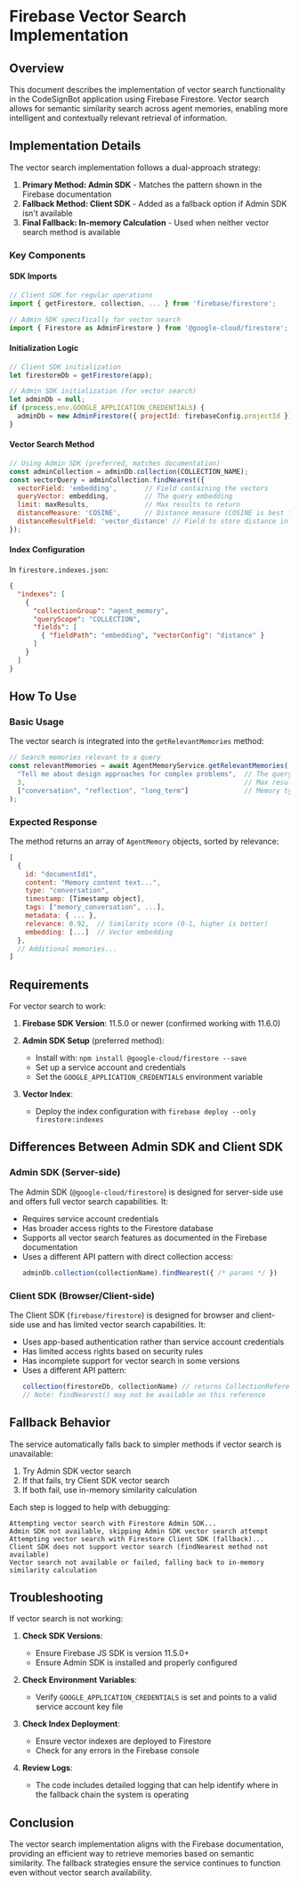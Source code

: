 # Firebase Vector Search Implementation

## Overview

This document describes the implementation of vector search functionality in the CodeSignBot application using Firebase Firestore. Vector search allows for semantic similarity search across agent memories, enabling more intelligent and contextually relevant retrieval of information.

## Implementation Details

The vector search implementation follows a dual-approach strategy:

1. **Primary Method: Admin SDK** - Matches the pattern shown in the Firebase documentation
2. **Fallback Method: Client SDK** - Added as a fallback option if Admin SDK isn't available
3. **Final Fallback: In-memory Calculation** - Used when neither vector search method is available

### Key Components

#### SDK Imports

```javascript
// Client SDK for regular operations
import { getFirestore, collection, ... } from 'firebase/firestore';

// Admin SDK specifically for vector search
import { Firestore as AdminFirestore } from '@google-cloud/firestore';
```

#### Initialization Logic

```javascript
// Client SDK initialization
let firestoreDb = getFirestore(app);

// Admin SDK initialization (for vector search)
let adminDb = null;
if (process.env.GOOGLE_APPLICATION_CREDENTIALS) {
  adminDb = new AdminFirestore({ projectId: firebaseConfig.projectId });
}
```

#### Vector Search Method

```javascript
// Using Admin SDK (preferred, matches documentation)
const adminCollection = adminDb.collection(COLLECTION_NAME);
const vectorQuery = adminCollection.findNearest({
  vectorField: 'embedding',       // Field containing the vectors
  queryVector: embedding,         // The query embedding
  limit: maxResults,              // Max results to return
  distanceMeasure: 'COSINE',      // Distance measure (COSINE is best for text)
  distanceResultField: 'vector_distance' // Field to store distance in results
});
```

#### Index Configuration

In `firestore.indexes.json`:

```json
{
  "indexes": [
    {
      "collectionGroup": "agent_memory",
      "queryScope": "COLLECTION",
      "fields": [
        { "fieldPath": "embedding", "vectorConfig": "distance" }
      ]
    }
  ]
}
```

## How To Use

### Basic Usage

The vector search is integrated into the `getRelevantMemories` method:

```javascript
// Search memories relevant to a query
const relevantMemories = await AgentMemoryService.getRelevantMemories(
  "Tell me about design approaches for complex problems",  // The query text
  3,                                                       // Max results to return
  ["conversation", "reflection", "long_term"]              // Memory types to include
);
```

### Expected Response

The method returns an array of `AgentMemory` objects, sorted by relevance:

```javascript
[
  {
    id: "documentId1",
    content: "Memory content text...",
    type: "conversation",
    timestamp: [Timestamp object],
    tags: ["memory_conversation", ...],
    metadata: { ... },
    relevance: 0.92,  // Similarity score (0-1, higher is better)
    embedding: [...]  // Vector embedding
  },
  // Additional memories...
]
```

## Requirements

For vector search to work:

1. **Firebase SDK Version**: 11.5.0 or newer (confirmed working with 11.6.0)

2. **Admin SDK Setup** (preferred method):
   - Install with: `npm install @google-cloud/firestore --save`
   - Set up a service account and credentials
   - Set the `GOOGLE_APPLICATION_CREDENTIALS` environment variable

3. **Vector Index**: 
   - Deploy the index configuration with `firebase deploy --only firestore:indexes`

## Differences Between Admin SDK and Client SDK

### Admin SDK (Server-side)

The Admin SDK (`@google-cloud/firestore`) is designed for server-side use and offers full vector search capabilities. It:

- Requires service account credentials
- Has broader access rights to the Firestore database
- Supports all vector search features as documented in the Firebase documentation
- Uses a different API pattern with direct collection access:
  ```javascript
  adminDb.collection(collectionName).findNearest({ /* params */ })
  ```

### Client SDK (Browser/Client-side)

The Client SDK (`firebase/firestore`) is designed for browser and client-side use and has limited vector search capabilities. It:

- Uses app-based authentication rather than service account credentials
- Has limited access rights based on security rules
- Has incomplete support for vector search in some versions
- Uses a different API pattern:
  ```javascript
  collection(firestoreDb, collectionName) // returns CollectionReference
  // Note: findNearest() may not be available on this reference
  ```

## Fallback Behavior

The service automatically falls back to simpler methods if vector search is unavailable:

1. Try Admin SDK vector search
2. If that fails, try Client SDK vector search
3. If both fail, use in-memory similarity calculation

Each step is logged to help with debugging:

```
Attempting vector search with Firestore Admin SDK...
Admin SDK not available, skipping Admin SDK vector search attempt
Attempting vector search with Firestore Client SDK (fallback)...
Client SDK does not support vector search (findNearest method not available)
Vector search not available or failed, falling back to in-memory similarity calculation
```

## Troubleshooting

If vector search is not working:

1. **Check SDK Versions**:
   - Ensure Firebase JS SDK is version 11.5.0+
   - Ensure Admin SDK is installed and properly configured

2. **Check Environment Variables**:
   - Verify `GOOGLE_APPLICATION_CREDENTIALS` is set and points to a valid service account key file

3. **Check Index Deployment**:
   - Ensure vector indexes are deployed to Firestore
   - Check for any errors in the Firebase console

4. **Review Logs**:
   - The code includes detailed logging that can help identify where in the fallback chain the system is operating

## Conclusion

The vector search implementation aligns with the Firebase documentation, providing an efficient way to retrieve memories based on semantic similarity. The fallback strategies ensure the service continues to function even without vector search availability. 